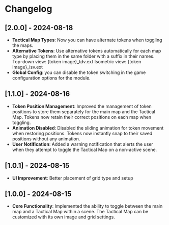 # Changelog

## [2.0.0] - 2024-08-18
- **Tactical Map Types**: Now you can have alternate tokens when toggling the maps.
- **Alternative Tokens**: Use alternative tokens automatically for each map type by placing them in the same folder with a suffix in their names. Top-down view: {token image}_tdv.ext Isometric view: {token image}_isv.ext
- **Global Config**: you can disable the token switching in the game configuration options for the module.

## [1.1.0] - 2024-08-16

- **Token Position Management**: Improved the management of token positions to store them separately for the main map and the Tactical Map. Tokens now retain their correct positions on each map when toggling.
- **Animation Disabled**: Disabled the sliding animation for token movement when restoring positions. Tokens now instantly snap to their saved positions without any animation.
- **User Notification**: Added a warning notification that alerts the user when they attempt to toggle the Tactical Map on a non-active scene.

## [1.0.1] - 2024-08-15

- **UI Improvement**: Better placement of grid type and setup

## [1.0.0] - 2024-08-15

- **Core Functionality**: Implemented the ability to toggle between the main map and a Tactical Map within a scene. The Tactical Map can be customized with its own image and grid settings.
